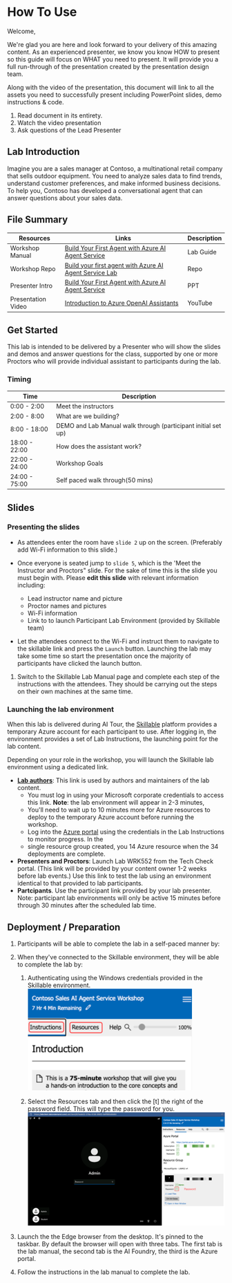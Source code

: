 # How To Use

Welcome,

We're glad you are here and look forward to your delivery of this amazing content. As an experienced presenter, we know you know HOW to present so this guide will focus on WHAT you need to present. It will provide you a full run-through of the presentation created by the presentation design team.

Along with the video of the presentation, this document will link to all the assets you need to successfully present including PowerPoint slides, demo instructions & code.

1. Read document in its entirety.
2. Watch the video presentation
3. Ask questions of the Lead Presenter

## Lab Introduction

Imagine you are a sales manager at Contoso, a multinational retail company that sells outdoor equipment. You need to analyze sales data to find trends, understand customer preferences, and make informed business decisions. To help you, Contoso has developed a conversational agent that can answer questions about your sales data.

## File Summary

| Resources          | Links                            | Description |
|-------------------|----------------------------------|-------------------|
|  Workshop Manual       | [Build Your First Agent with Azure AI Agent Service](https://aka.ms/aitour/WRK552) | Lab Guide |
|  Workshop Repo         | [Build your first agent with Azure AI Agent Service Lab](https://aka.ms/aitour/WRK552/repo) | Repo |
|  Presenter Intro       | [Build Your First Agent with Azure AI Agent Service](https://aka.ms/AAu1jiu) | PPT |
|  Presentation Video     | [Introduction to Azure OpenAI Assistants](https://www.youtube.com/live/_4xsbzdaA4E) | YouTube |

## Get Started

This lab is intended to be delivered by a Presenter who will show the slides and demos and answer questions for the class, supported
by one or more Proctors who will provide individual assistant to participants during the lab.

### Timing

| Time        | Description |
--------------|-------------|
| 0:00 - 2:00   | Meet the instructors |
| 2:00 - 8:00  | What are we building? |
| 8:00 - 18:00 | DEMO and Lab Manual walk through (participant initial set up) |
| 18:00 - 22:00 | How does the assistant work? |
| 22:00 - 24:00 | Workshop Goals |
| 24:00 - 75:00 | Self paced walk through(50 mins) |

## Slides

<!-- The [Presentation slides](https://aka.ms/AArxx4v) has incomplete presenter notes. Please use the [Presenter Script](SCRIPT.md) as a guide on what to say for each slide instead.  -->

<!-- You can also watch a video walk through of the PPT slides with the script being read [here](https://aka.ms/AAs4l8x).  -->

### Presenting the slides

- As attendees enter the room have `slide 2` up on the screen. (Preferably add Wi-Fi information to this slide.)

- Once everyone is seated jump to `slide 5`, which is the 'Meet the Instructor and Proctors" slide. For the sake of time this is the slide you must begin with. Please **edit this slide** with relevant information including:

  - Lead instructor name and picture
  - Proctor names and pictures
  - Wi-Fi information
  - Link to to launch Participant Lab Environment (provided by Skillable team)

- Let the attendees connect to the Wi-Fi and instruct them to navigate to the skillable link and press the `Launch` button. Launching the lab may take some time so start the presentation once the majority of participants have clicked the launch button.

<!-- - Slide 10 is the slide that says "DEMO". Once you get to this slide share your screen and: -->
<!--
1. Play the [Contoso Creative Writer App demo video](https://aka.ms/AAs4t0n). You could also deploy the application on your own screen and show that instead.  -->

1. Switch to the Skillable Lab Manual page and complete each step of the instructions with the attendees. They should be carrying out the steps on their own machines at the same time.

<!-- 3. You can watch a video walk through of this process here:  [Contoso Creative Writer - Skillable lab manual walk through - video](https://microsoft.sharepoint.com/:v:/t/AI-Tour-FY25/EWW5434JuPpMlP9O5XPsFV8Bqdz6a2LOk08xyJYqFEbBnA?e=of8G3N).  -->

### Launching the lab environment

When this lab is delivered during AI Tour, the [Skillable](https://docs.skillable.com/) platform provides a temporary Azure account for each participant to use. After logging in, the environment provides a set of Lab Instructions, the launching point for the lab content.

Depending on your role in the workshop, you will launch the Skillable lab environment using a dedicated link.

- **[Lab authors](https://labondemand.com/LabProfile/180171)**: This link is used by authors and maintainers of the lab content.
  - You must log in using your Microsoft corporate credentials to access this link. **Note**: the lab environment will appear in 2-3 minutes,
  - You'll need to wait up to 10 minutes more for Azure resources to deploy to the temporary Azure account
  before running the workshop.
  - Log into the [Azure portal](https://portal.azure.com) using the credentials in the Lab Instructions to monitor progress. In the
  - single resource group created, you 14 Azure resource when the 34 deployments are complete.
- **Presenters and Proctors**: Launch Lab WRK552 from the Tech Check portal. (This link will be provided by your content owner 1-2
  weeks before lab events.) Use this link to test the lab using an environment identical to that provided to lab participants.
- **Partcipants**. Use the participant link provided by your lab presenter. Note: participant lab environments will only be
  active 15 minutes before through 30 minutes after the scheduled lab time.

## Deployment / Preparation

1. Participants will be able to complete the lab in a self-paced manner by:
2. When they've connected to the Skillable environment, they will be able to complete the lab by:
    1. Authenticating using the Windows credentials provided in the Skillable environment.
       ![skillable side panel](../img/skillable-side-panel.png)

    2. Select the Resources tab and then click the [t] the right of the password field. This will type the password for you.
       ![authenticate in the VM](../img/authenticate-vm.png)

3. Launch the the Edge browser from the desktop. It's pinned to the taskbar. By default the browser will open with three tabs. The first tab is the lab manual, the second tab is the AI Foundry, the third is the Azure portal.
4. Follow the instructions in the lab manual to complete the lab.

<!-- ## Demos

Detailed explanations of each demonstration associated with this presentation can be found in this section. There is:
    *one pre-recorded video of the completed app
    * one pre-recorded app walking through the lab manual instructions (you should walk through the lab instructions yourself with participants but the video is to guide you and in case of technical difficulties).
You will actively present these two demos in the workshop during the `DEMO and Lab Manual walk through` section.

We have also included a complete walkthrough of the entire workshop for your convinience.
Before the workshop it is important for you to login to skillable and ensure that you are able to follow the instructions in the manual. If not please reach out to the content creators for help.

| Demo                                                                                                 | Minutes | Video |
-------------------------------------------------------------------------------------------------------|---------|----------------- |
|  [1 - PPT Presentation Recording](https://aka.ms/AAs4l8x) | 9mins       | [Link](https://aka.ms/AAs4l8x) |
|  [2 - Contoso Creative Writer - Application DEMO](https://github.com/Azure-Samples/contoso-creative-writer) | 2       | [Link](https://github.com/Azure-Samples/contoso-creative-writer) |
|  [3 - Contoso Creative Writer - Skillable Lab Manual Walk Through](LAB_MANUAL.md) | 8       | [Link](https://microsoft.sharepoint.com/:v:/t/AI-Tour-FY25/EWW5434JuPpMlP9O5XPsFV8Bqdz6a2LOk08xyJYqFEbBnA?e=of8G3N) |
|  [3 - Contoso Creative Writer - Full Workshop Presentation](https://aka.ms/AAs50ni) | 20       | [Link](https://aka.ms/AAs50ni) | -->
